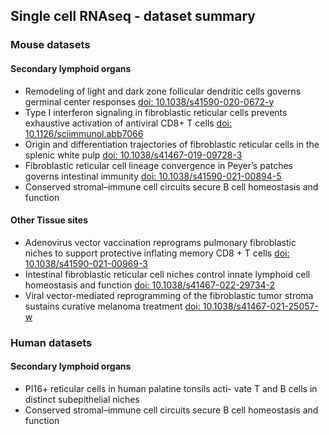 ## Single cell RNAseq - dataset summary

### Mouse datasets

#### Secondary lymphoid organs
* Remodeling of light and dark zone follicular dendritic cells governs germinal center responses [doi: 10.1038/s41590-020-0672-y](https://doi.org/10.1038/s41590-020-0672-y)
* Type I interferon signaling in fibroblastic reticular cells prevents exhaustive activation of antiviral CD8+ T cells [doi: 10.1126/sciimmunol.abb7066](https://doi.org/10.1126/sciimmunol.abb7066)
* Origin and differentiation trajectories of fibroblastic reticular cells in the splenic white pulp [doi: 10.1038/s41467-019-09728-3](https://doi.org/10.1038/s41467-019-09728-3)
* Fibroblastic reticular cell lineage convergence in Peyer’s patches governs intestinal immunity [doi: 10.1038/s41590-021-00894-5](https://doi.org/10.1038/s41590-021-00894-5)
* Conserved stromal–immune cell circuits secure B cell homeostasis and function

#### Other Tissue sites
* Adenovirus vector vaccination reprograms pulmonary fibroblastic niches to support protective inflating memory CD8 + T cells [doi: 10.1038/s41590-021-00969-3](https://doi.org/10.1038/s41590-021-00969-3)
* Intestinal fibroblastic reticular cell niches control innate lymphoid cell homeostasis and function [doi: 10.1038/s41467-022-29734-2](https://doi.org/10.1038/s41467-022-29734-2)
* Viral vector-mediated reprogramming of the fibroblastic tumor stroma sustains curative melanoma treatment [doi: 10.1038/s41467-021-25057-w](https://doi.org/10.1038/s41467-021-25057-w)

### Human datasets

#### Secondary lymphoid organs
* PI16+ reticular cells in human palatine tonsils acti- vate T and B cells in distinct subepithelial niches
* Conserved stromal–immune cell circuits secure B cell homeostasis and function